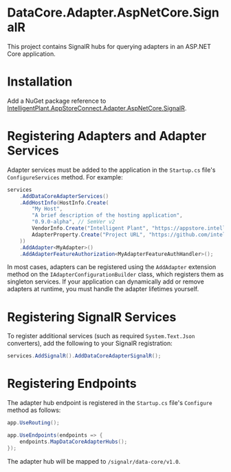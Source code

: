 ﻿# DataCore.Adapter.AspNetCore.SignalR

This project contains SignalR hubs for querying adapters in an ASP.NET Core application.


# Installation

Add a NuGet package reference to [IntelligentPlant.AppStoreConnect.Adapter.AspNetCore.SignalR](https://www.nuget.org/packages/IntelligentPlant.AppStoreConnect.Adapter.AspNetCore.SignalR).


# Registering Adapters and Adapter Services

Adapter services must be added to the application in the `Startup.cs` file's `ConfigureServices` method. For example:

```csharp
services
    .AddDataCoreAdapterServices()
    .AddHostInfo(HostInfo.Create(
        "My Host",
        "A brief description of the hosting application",
        "0.9.0-alpha", // SemVer v2
        VendorInfo.Create("Intelligent Plant", "https://appstore.intelligentplant.com"),
        AdapterProperty.Create("Project URL", "https://github.com/intelligentplant/app-store-connect-adapters")
    ))
    .AddAdapter<MyAdapter>()
    .AddAdapterFeatureAuthorization<MyAdapterFeatureAuthHandler>();
```

In most cases, adapters can be registered using the `AddAdapter` extension method on the `IAdapterConfigurationBuilder` class, which registers them as singleton services. If your application can dynamically add or remove adapters at runtime, you must handle the adapter lifetimes yourself.


# Registering SignalR Services

To register additional services (such as required `System.Text.Json` converters), add the following to your SignalR registration:

```csharp
services.AddSignalR().AddDataCoreAdapterSignalR();
```


# Registering Endpoints

The adapter hub endpoint is registered in the `Startup.cs` file's `Configure` method as follows:

```csharp
app.UseRouting();

app.UseEndpoints(endpoints => {
    endpoints.MapDataCoreAdapterHubs();
});
```

The adapter hub will be mapped to `/signalr/data-core/v1.0`.